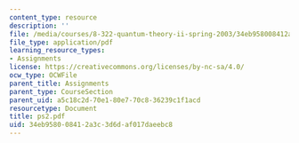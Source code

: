 ```yaml
---
content_type: resource
description: ''
file: /media/courses/8-322-quantum-theory-ii-spring-2003/34eb958008412a3c3d6daf017daeebc8_ps2.pdf
file_type: application/pdf
learning_resource_types:
- Assignments
license: https://creativecommons.org/licenses/by-nc-sa/4.0/
ocw_type: OCWFile
parent_title: Assignments
parent_type: CourseSection
parent_uid: a5c18c2d-70e1-80e7-70c8-36239c1f1acd
resourcetype: Document
title: ps2.pdf
uid: 34eb9580-0841-2a3c-3d6d-af017daeebc8
---
```

